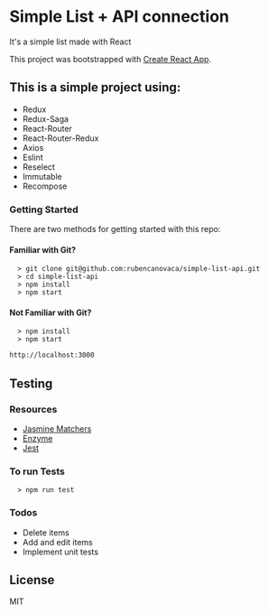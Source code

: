 # Simple List + API connection

It's a simple list made with React

This project was bootstrapped with [Create React App](https://github.com/facebook/create-react-app).

## This is a simple project using:

- Redux
- Redux-Saga
- React-Router
- React-Router-Redux
- Axios
- Eslint
- Reselect
- Immutable
- Recompose

### Getting Started

There are two methods for getting started with this repo:

#### Familiar with Git?

```
  > git clone git@github.com:rubencanovaca/simple-list-api.git
  > cd simple-list-api
  > npm install
  > npm start
```

#### Not Familiar with Git?

```
  > npm install
  > npm start
```

```sh
http://localhost:3000
```

## Testing

### Resources
- [Jasmine Matchers](https://github.com/JamieMason/Jasmine-Matchers)
- [Enzyme](http://airbnb.io/enzyme/)
- [Jest](https://facebook.github.io/jest/)

### To run Tests
```
  > npm run test
```

### Todos

 - Delete items
 - Add and edit items
 - Implement unit tests


License
----
MIT
